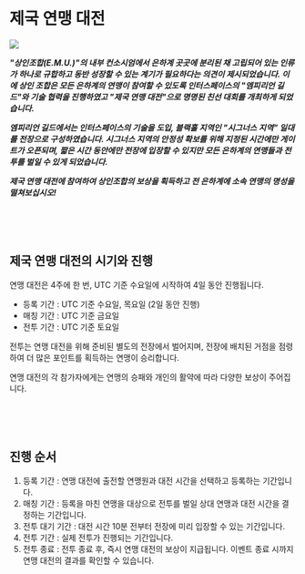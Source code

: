 # 제국 연맹 대전

![](http://d3bbxo4nelobc3.cloudfront.net/html/img/help/1800_01.jpg)

***"상인조합(E.M.U.)"의 내부 컨소시엄에서 은하계 곳곳에 분리된 채 고립되어 있는 인류가 하나로 규합하고 동반 성장할 수 있는 계기가 필요하다는 의견이 제시되었습니다. 이에 상인 조합은 모든 은하계의 연맹이 참여할 수 있도록 인터스페이스의 "엠피리언 길드"와 기술 협력을 진행하였고 "제국 연맹 대전"으로 명명된 친선 대회를 개최하게 되었습니다.***

***엠피리언 길드에서는 인터스페이스의 기술을 도입, 블랙홀 지역인 "시그너스 지역" 일대를 전장으로 구성하였습니다. 시그너스 지역의 안정성 확보를 위해 지정된 시간에만 게이트가 오픈되며, 짧은 시간 동안에만 전장에 입장할 수 있지만 모든 은하계의 연맹들과 전투를 벌일 수 있게 되었습니다.***

***제국 연맹 대전에 참여하여 상인조합의 보상을 획득하고 전 은하계에 소속 연맹의 명성을 떨쳐보십시오!***

<br>
<br>
<br>

## 제국 연맹 대전의 시기와 진행 

연맹 대전은 4주에 한 번, UTC 기준 수요일에 시작하여 4일 동안 진행됩니다.
- 등록 기간 : UTC 기준 수요일, 목요일 (2일 동안 진행)
- 매칭 기간 : UTC 기준 금요일
- 전투 기간 : UTC 기준 토요일


전투는 연맹 대전을 위해 준비된 별도의 전장에서 벌어지며, 전장에 배치된 거점을 점령하여 더 많은 포인트를 획득하는 연맹이 승리합니다.

연맹 대전의 각 참가자에게는 연맹의 승패와 개인의 활약에 따라 다양한 보상이 주어집니다.

<br>
<br>
<br>

## 진행 순서

1. 등록 기간 : 연맹 대전에 출전할 연맹원과 대전 시간을 선택하고 등록하는 기간입니다.<br>
2. 매칭 기간 : 등록을 마친 연맹을 대상으로 전투를 벌일 상대 연맹과 대전 시간을 결정하는 기간입니다.<br>
3. 전투 대기 기간 : 대전 시간 10분 전부터 전장에 미리 입장할 수 있는 기간입니다.<br>
4. 전투 기간 : 실제 전투가 진행되는 기간입니다.<br>
5. 전투 종료 : 전투 종료 후, 즉시 연맹 대전의 보상이 지급됩니다. 이벤트 종료 시까지 연맹 대전의 결과를 확인할 수 있습니다.

<br>
<br>
<br>
